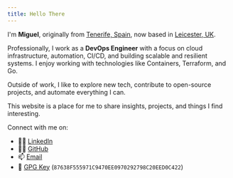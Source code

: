 ```yaml
---
title: Hello There
---
```


I'm **Miguel**, originally from [Tenerife, Spain](https://maps.app.goo.gl/QoJz1JZsM4w9tTqs5), now based in [Leicester, UK](https://maps.app.goo.gl/oK1RmSCska8D9TAa9). 

Professionally, I work as a **DevOps Engineer** with a focus on cloud infrastructure, automation, CI/CD, and building scalable and resilient systems. I enjoy working with technologies like Containers, Terraform, and Go.  

Outside of work, I like to explore new tech, contribute to open-source projects, and automate everything I can.  

This website is a place for me to share insights, projects, and things I find interesting.  

Connect with me on:  

- 👨‍💼 [LinkedIn](https://www.linkedin.com/in/migueldhdez)
- 🧑‍💻 [GitHub](https://github.com/Madh93)
- 📫 [Email](mailto:me@mhdez.com)
- 🔑 [GPG Key](/pubkey.asc) (`87638F555971C9470EE0970292798C20EED0C422`)  
